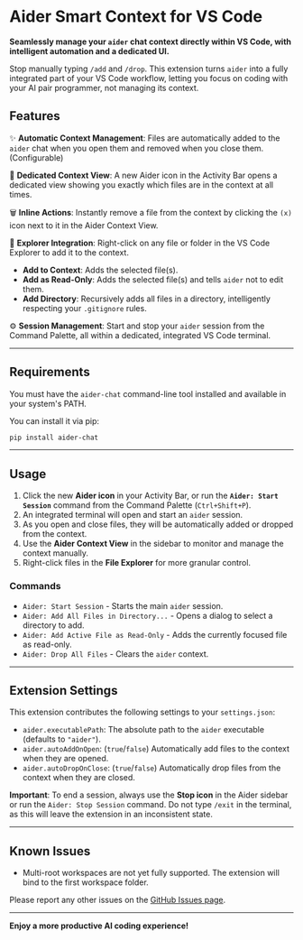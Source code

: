 # Aider Smart Context for VS Code

**Seamlessly manage your `aider` chat context directly within VS Code, with intelligent automation and a dedicated UI.**

Stop manually typing `/add` and `/drop`. This extension turns `aider` into a fully integrated part of your VS Code workflow, letting you focus on coding with your AI pair programmer, not managing its context.


## Features

✨ **Automatic Context Management**: Files are automatically added to the `aider` chat when you open them and removed when you close them. (Configurable)

🧠 **Dedicated Context View**: A new Aider icon in the Activity Bar opens a dedicated view showing you exactly which files are in the context at all times.

🗑️ **Inline Actions**: Instantly remove a file from the context by clicking the `(x)` icon next to it in the Aider Context View.

📂 **Explorer Integration**: Right-click on any file or folder in the VS Code Explorer to add it to the context.

  * **Add to Context**: Adds the selected file(s).
  * **Add as Read-Only**: Adds the selected file(s) and tells `aider` not to edit them.
  * **Add Directory**: Recursively adds all files in a directory, intelligently respecting your `.gitignore` rules.

⚙️ **Session Management**: Start and stop your `aider` session from the Command Palette, all within a dedicated, integrated VS Code terminal.

-----

## Requirements

You must have the `aider-chat` command-line tool installed and available in your system's PATH.

You can install it via pip:

```bash
pip install aider-chat
```

-----

## Usage

1.  Click the new **Aider icon** in your Activity Bar, or run the **`Aider: Start Session`** command from the Command Palette (`Ctrl+Shift+P`).
2.  An integrated terminal will open and start an `aider` session.
3.  As you open and close files, they will be automatically added or dropped from the context.
4.  Use the **Aider Context View** in the sidebar to monitor and manage the context manually.
5.  Right-click files in the **File Explorer** for more granular control.

### Commands

  * `Aider: Start Session` - Starts the main `aider` session.
  * `Aider: Add All Files in Directory...` - Opens a dialog to select a directory to add.
  * `Aider: Add Active File as Read-Only` - Adds the currently focused file as read-only.
  * `Aider: Drop All Files` - Clears the `aider` context.

-----

## Extension Settings

This extension contributes the following settings to your `settings.json`:

  * `aider.executablePath`: The absolute path to the `aider` executable (defaults to `"aider"`).
  * `aider.autoAddOnOpen`: (`true`/`false`) Automatically add files to the context when they are opened.
  * `aider.autoDropOnClose`: (`true`/`false`) Automatically drop files from the context when they are closed.

  **Important**: To end a session, always use the **Stop icon** in the Aider sidebar or run the `Aider: Stop Session` command. Do not type `/exit` in the terminal, as this will leave the extension in an inconsistent state.

-----

## Known Issues

  * Multi-root workspaces are not yet fully supported. The extension will bind to the first workspace folder.

Please report any other issues on the [GitHub Issues page](https://github.com/Conflate-AI/Aider-Smart-Context-Vscode-Ext/issues).


-----

**Enjoy a more productive AI coding experience\!**